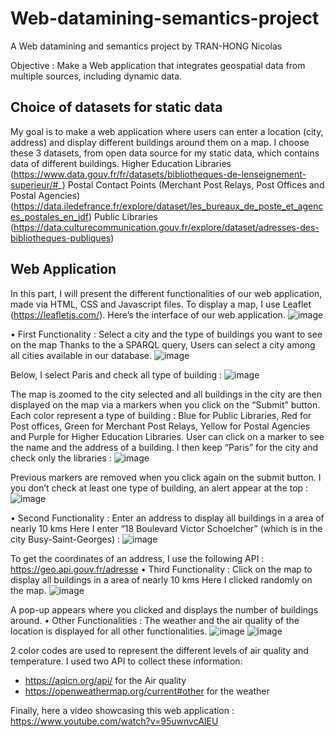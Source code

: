 # Web-datamining-semantics-project
A Web datamining and semantics project by TRAN-HONG Nicolas

Objective : Make a Web application that integrates geospatial data from multiple sources, including dynamic data.
## Choice of datasets for static data
My goal is to make a web application where users can enter a location (city, address) and display different buildings around them on a map.
I choose these 3 datasets, from open data source for my static data, which contains data of different buildings. 
Higher Education Libraries 
(https://www.data.gouv.fr/fr/datasets/bibliotheques-de-lenseignement-superieur/#_)
Postal Contact Points (Merchant Post Relays, Post Offices and Postal Agencies)
(https://data.iledefrance.fr/explore/dataset/les_bureaux_de_poste_et_agences_postales_en_idf)
Public Libraries
(https://data.culturecommunication.gouv.fr/explore/dataset/adresses-des-bibliotheques-publiques)

 
## 	Web Application
In this part, I will present the different functionalities of our web application, made via  HTML, CSS and Javascript files.
To display a map, I use Leaflet (https://leafletjs.com/).
Here’s the interface of our web application.
 ![image](https://user-images.githubusercontent.com/74919761/133118951-0e0499b6-918e-443f-8002-ecc347e6dd1a.png)


•	First Functionality : Select a city and the type of buildings you want to see on the map
Thanks to the a SPARQL query, Users can select a city among all cities available in our database.
 ![image](https://user-images.githubusercontent.com/74919761/133118976-42b465c2-a254-4901-ada8-5dc63bb61dbe.png)

Below, I select Paris and check all type of building :
 ![image](https://user-images.githubusercontent.com/74919761/133119015-cd09cb36-6f05-4937-bd2a-65c95a3bdfee.png)

The map is zoomed to the city selected and all buildings in the city are then displayed on the map via a markers when you click on the “Submit” button. Each color represent a type of building : Blue for Public Libraries, Red for Post offices, Green for Merchant Post Relays, Yellow for Postal Agencies and Purple for Higher Education Libraries.
User can click on a marker to see the name and the address of a building.
I then keep “Paris” for the city and check only the libraries :
 ![image](https://user-images.githubusercontent.com/74919761/133118997-2357115e-6b82-4534-85e2-19dc6d838ccd.png)

Previous markers are removed when you click again on the submit button.
I you don’t check at least one type of building, an alert appear at the top :
 ![image](https://user-images.githubusercontent.com/74919761/133119032-10a96267-50ca-4564-b964-b709153ced58.png)

•	Second Functionality : Enter an address to display all buildings in a area of nearly 10 kms
Here I enter “18 Boulevard Victor Schoelcher” (which is in the city Busy-Saint-Georges) :
 ![image](https://user-images.githubusercontent.com/74919761/133119049-6633403a-601c-4620-a2f2-a9e47c00897d.png)

To get the coordinates of an address, I use the following API : https://geo.api.gouv.fr/adresse
•	Third Functionality : Click on the map to display all buildings in a area of nearly 10 kms
Here I clicked randomly on the map.
 ![image](https://user-images.githubusercontent.com/74919761/133119064-c1956bb6-be8a-4471-8402-95d24ee44f23.png)

A pop-up appears where you clicked and displays the number of buildings around.
•	Other Functionalities : The weather and the air quality of the location is displayed for all other functionalities.
 ![image](https://user-images.githubusercontent.com/74919761/133119077-87b13c94-8988-4f01-bb67-cd6b693949f4.png)
![image](https://user-images.githubusercontent.com/74919761/133119089-0eb5d185-cc97-4a74-a94d-598d06976df3.png)

 
2 color codes are used to represent the different levels of air quality and temperature.
I used two API to collect these information:
-	https://aqicn.org/api/ for the Air quality
-	https://openweathermap.org/current#other for the weather

Finally, here a video showcasing this web application :
https://www.youtube.com/watch?v=95uwnvcAIEU 

